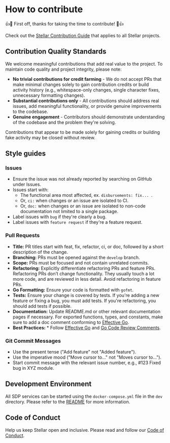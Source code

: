 # How to contribute

👍🎉 First off, thanks for taking the time to contribute! 🎉👍

Check out the [Stellar Contribution Guide](https://github.com/stellar/.github/blob/master/CONTRIBUTING.md) that applies to all Stellar projects.

## Contribution Quality Standards

We welcome meaningful contributions that add real value to the project. To maintain code quality and project integrity, please note:

* **No trivial contributions for credit farming** - We do not accept PRs that make minimal changes solely to gain contribution credits or build activity history (e.g., whitespace-only changes, single character fixes, unnecessary formatting changes).
* **Substantial contributions only** - All contributions should address real issues, add meaningful functionality, or provide genuine improvements to the codebase.
* **Genuine engagement** - Contributors should demonstrate understanding of the codebase and the problem they're solving.

Contributions that appear to be made solely for gaining credits or building fake activity may be closed without review.

## Style guides

### Issues

* Ensure the issue was not already reported by searching on GitHub under Issues.
* Issues start with:
    * The functional area most affected, ex. `disbursements: fix... `.
    * Or, `ci:` when changes or an issue are isolated to CI.
    * Or, `doc:` when changes or an issue are isolated to non-code documentation not limited to a single package.
* Label issues with `bug` if they're clearly a bug.
* Label issues with `feature request` if they're a feature request.

### Pull Requests

* **Title:** PR titles start with feat, fix, refactor, ci, or doc, followed by a short description of the change.
* **Branching:** PRs must be opened against the `develop` branch.
* **Scope:** PRs must be focused and not contain unrelated commits.
* **Refactoring:** Explicitly differentiate refactoring PRs and feature PRs. Refactoring PRs don’t change functionality. They usually touch a lot more code, and are reviewed in less detail. Avoid refactoring in feature PRs.
* **Go Formatting:** Ensure your code is formatted with `gofmt`.
* **Tests:** Ensure your change is covered by tests. If you're adding a new feature or fixing a bug, you must add tests. If you're refactoring, you should add tests if possible.
* **Documentation:** Update README.md or other relevant documentation pages if necessary. For exported functions, types, and constants, make sure to add a doc comment conforming to [Effective Go](https://golang.org/doc/effective_go.html#commentary).
* **Best Practices:** * Follow [Effective Go](https://golang.org/doc/effective_go.html) and [Go Code Review Comments](https://github.com/golang/go/wiki/CodeReviewComments).


### Git Commit Messages

* Use the present tense ("Add feature" not "Added feature").
* Use the imperative mood ("Move cursor to..." not "Moves cursor to...").
* Start commit message with the relevant issue number, e.g., #123 Fixed bug in XYZ module.

## Development Environment

All SDP services can be started using the `docker-compose.yml` file in the `dev` directory. Please refer to the [README](dev/README.md) for more information.

## Code of Conduct

Help us keep Stellar open and inclusive. Please read and follow our [Code of Conduct](https://github.com/stellar/.github/blob/master/CODE_OF_CONDUCT.md).
